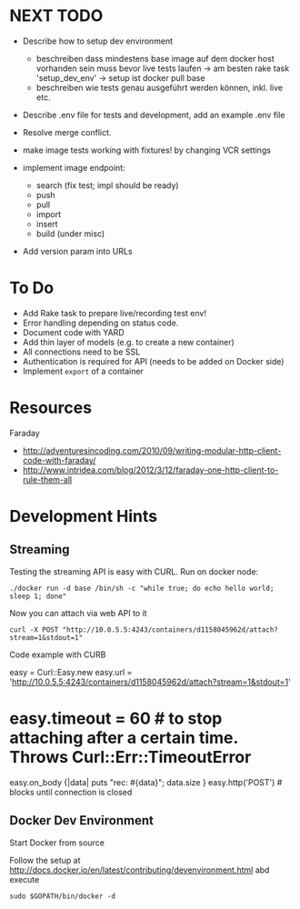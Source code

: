 
# NEXT TODO

* Describe how to setup dev environment
  * beschreiben dass mindestens base image auf dem docker host vorhanden sein muss bevor live tests laufen
    -> am besten rake task 'setup_dev_env'
    -> setup ist docker pull base
  * beschreiben wie tests genau ausgeführt werden können, inkl. live etc.
* Describe .env file for tests and development, add an example .env file

* Resolve merge conflict.
* make image tests working with fixtures! by changing VCR settings
* implement image endpoint:
  * search (fix test; impl should be ready)
  * push
  * pull
  * import
  * insert
  * build (under misc)


* Add version param into URLs



# To Do

* Add Rake task to prepare live/recording test env!
* Error handling depending on status code.
* Document code with YARD
* Add thin layer of models (e.g. to create a new container)
* All connections need to be SSL
* Authentication is required for API (needs to be added on Docker side)
* Implement `export` of a container





# Resources

Faraday

* http://adventuresincoding.com/2010/09/writing-modular-http-client-code-with-faraday/
* http://www.intridea.com/blog/2012/3/12/faraday-one-http-client-to-rule-them-all


# Development Hints

## Streaming

Testing the streaming API is easy with CURL. Run on docker node:

    ./docker run -d base /bin/sh -c "while true; do echo hello world; sleep 1; done"

Now you can attach via web API to it

    curl -X POST "http://10.0.5.5:4243/containers/d1158045962d/attach?stream=1&stdout=1"

Code example with CURB

  easy = Curl::Easy.new
  easy.url = 'http://10.0.5.5:4243/containers/d1158045962d/attach?stream=1&stdout=1'
  # easy.timeout = 60     # to stop attaching after a certain time. Throws Curl::Err::TimeoutError
  easy.on_body {|data| puts "rec: #{data}"; data.size }
  easy.http('POST')   # blocks until connection is closed


## Docker Dev Environment

Start Docker from source

Follow the setup at http://docs.docker.io/en/latest/contributing/devenvironment.html abd execute

    sudo $GOPATH/bin/docker -d




